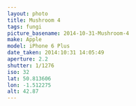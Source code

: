 ```yaml
---
layout: photo
title: Mushroom 4
tags: fungi
picture_basename: 2014-10-31-Mushroom-4
make: Apple
model: iPhone 6 Plus
date_taken: 2014:10:31 14:05:49
aperture: 2.2
shutter: 1/1276
iso: 32
lat: 50.813606
lon: -1.512275
alt: 42.87
---
```



